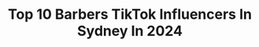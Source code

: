 ---
title: Top 10 Barbers TikTok Influencers In Sydney In 2024
description: >-
  Find top barbers TikTok influencers in Sydney in 2024. Most popular hashtags: #fyp #barber #foryoupage #haircut.
platform: TikTok
hits: 6
text_top: Discover the top-rated TikTok accounts on inBeat.
text_bottom: inBeat aggregates 6 TikTok influencers like this in Sydney, Australia for you to pitch.
profiles:
  - username: "williambabylon"
    fullname: >-
      William Mikha
    bio: >-
      Barber💈Sydney Top kuts bidwill square Hassall grove St. John’s Park
    location: "Australia"
    followers: 86300
    engagement: 321
    commentsToLikes: 0.013294
    id: ckdcal8xfit0o0j23mtwwnws9
    verified: false
    hashtags: "#fyp, #beard, #satisfying, #hairstyle"
  - username: "asaptuppy"
    fullname: >-
      Tups
    bio: >-
      🇼🇸🇳🇿 📍Sydney Taken ❤🔐 L.D.N Check my IG for the Cultural Duets
    location: "Australia"
    followers: 389200
    engagement: 1049
    commentsToLikes: 0.023249
    id: cka3viip6yefv0i78jpk6lsct
    verified: false
    hashtags: "#gym, #duet, #maori, #nohommo"
  - username: "jermaynecookk_"
    fullname: >-
      jermaynecookk
    bio: >-
      📍- Sydney 🇹🇴🇮🇹 ‼️Insta - jermaynecookk
    location: "Australia"
    followers: 33100
    engagement: 1073
    commentsToLikes: 0.012401
    id: ckcizfpt22tty0j23ykrvahps
    verified: false
    hashtags: "#fyp, #foryou, #shadowbanned, #coming2america"
  - username: "top.kuts"
    fullname: >-
      top.kuts
    bio: >-
      barber shop located Hassall grove ,Bidwill squares and st johns park 👻top.kuts
    location: "Australia"
    followers: 358500
    engagement: 535
    commentsToLikes: 0.009369
    id: ckdcjvqoqlvey0j23ojid3997
    verified: false
    hashtags: "#bestie, #wow, #cutebaby, #fyp"
  - username: "moeycamels"
    fullname: >-
      Moey Camels
    bio: >-
      Insta: Moey_camels 📍🇦🇺 Subscribe to my YouTube channel
    location: "Australia"
    followers: 49600
    engagement: 818
    commentsToLikes: 0.026259
    id: ckcelagg4v25b0j2311vrlhtj
    verified: false
    hashtags: "#moeycamels, #arabs, #foralaugh, #fyp"
  - username: "moeyelhajofficial"
    fullname: >-
      MJ 👑
    bio: >-
      Follow my Business page ⬆️ 219 miller road bass hill 📍 Ministrybarbers 👻👻
    location: "Australia"
    followers: 258800
    engagement: 501
    commentsToLikes: 0.015127
    id: ck9aarijalqzn0j78o3sg1ef3
    verified: false
    hashtags: "#love, #sydney, #viral, #foryoupage"
  - username: "jyotibajaj1"
    fullname: >-
      Jyoti Bajaj
    bio: >-
      Model and lady barber Insta-jyoti.barber PB08🇮🇳 Adelaide, Australia🇦🇺
    location: "Australia"
    followers: 275700
    engagement: 409
    commentsToLikes: 0.043882
    id: ck81t0dluuham0j78phc6rxfr
    verified: false
    hashtags: "#punjabicomedy, #jyotibajaj1, #pakistanitiktok, #siraehou"
  - username: "barber_garvei"
    fullname: >-
      Barber_GarVei
    bio: >-
      Barber, Hairdresser garvei5860@gmail.com 🇦🇺 Perth
    location: "Australia"
    followers: 525600
    engagement: 351
    commentsToLikes: 0.008442
    id: ck9a9trz2hpp10j78nfqwdfmk
    verified: false
    hashtags: "#skincare101, #groupchat, #zodiacsign, #savemebudgetdirect"
  - username: "top.kuts"
    fullname: >-
      top.kuts
    bio: >-
      barber shop located Hassall grove ,Bidwill squares and st johns park 👻top.kuts
    location: "Australia"
    followers: 358500
    engagement: 535
    commentsToLikes: 0.009369
    id: ckdcjvqoqlvey0j23ojid3997
    verified: false
    hashtags: "#bestie, #wow, #cutebaby, #fyp"
  - username: "williambabylon"
    fullname: >-
      William Mikha
    bio: >-
      Barber💈Sydney Top kuts bidwill square Hassall grove St. John’s Park
    location: "Australia"
    followers: 86300
    engagement: 321
    commentsToLikes: 0.013294
    id: ckdcal8xfit0o0j23mtwwnws9
    verified: false
    hashtags: "#fyp, #beard, #satisfying, #hairstyle"
---